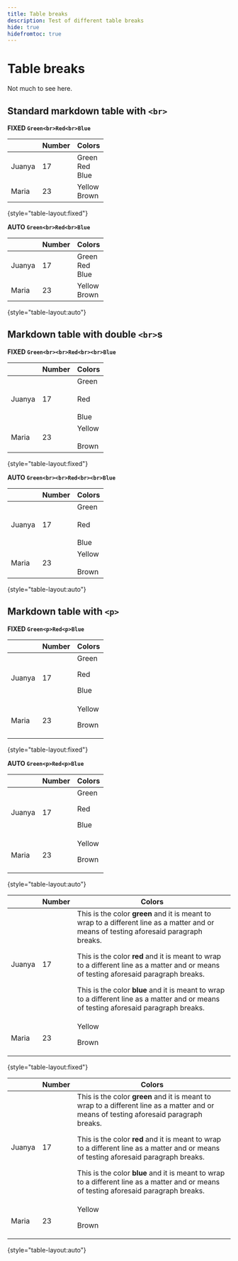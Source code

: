 ```yaml
---
title: Table breaks
description: Test of different table breaks
hide: true
hidefromtoc: true
---
```

# Table breaks 

Not much to see here.

## Standard markdown table with `<br>`

**FIXED `Green<br>Red<br>Blue`**

|  | Number | Colors |
|---|---|---|
| Juanya | 17 | Green<br>Red<br>Blue |
| Maria | 23 | Yellow<br>Brown |

{style="table-layout:fixed"}

**AUTO `Green<br>Red<br>Blue`**

|  | Number | Colors |
|---|---|---|
| Juanya | 17 | Green<br>Red<br>Blue |
| Maria | 23 | Yellow<br>Brown |

{style="table-layout:auto"}

## Markdown table with double `<br>`s

**FIXED `Green<br><br>Red<br><br>Blue`**

|  | Number | Colors |
|---|---|---|
| Juanya | 17 | Green<br><br>Red<br><br>Blue |
| Maria | 23 | Yellow<br><br>Brown |

{style="table-layout:fixed"}

**AUTO `Green<br><br>Red<br><br>Blue`**

|  | Number | Colors |
|---|---|---|
| Juanya | 17 | Green<br><br>Red<br><br>Blue |
| Maria | 23 | Yellow<br><br>Brown |

{style="table-layout:auto"}

## Markdown table with `<p>`

**FIXED `Green<p>Red<p>Blue`**

|  | Number | Colors |
|---|---|---|
| Juanya | 17 | Green<p>Red<p>Blue |
| Maria | 23 | Yellow<p>Brown |

{style="table-layout:fixed"}

**AUTO `Green<p>Red<p>Blue`**

|  | Number | Colors |
|---|---|---|
| Juanya | 17 | Green<p>Red<p>Blue |
| Maria | 23 | Yellow<p>Brown |

{style="table-layout:auto"}

|  | Number | Colors |
|---|---|---|
| Juanya | 17 | This is the color **green** and it is meant to wrap to a different line as a matter and or means of testing aforesaid paragraph breaks. <p>This is the color **red** and it is meant to wrap to a different line as a matter and or means of testing aforesaid paragraph breaks. <p>This is the color **blue** and it is meant to wrap to a different line as a matter and or means of testing aforesaid paragraph breaks.  |
| Maria | 23 | Yellow<p>Brown |

{style="table-layout:fixed"}

|  | Number | Colors |
|---|---|---|
| Juanya | 17 | This is the color **green** and it is meant to wrap to a different line as a matter and or means of testing aforesaid paragraph breaks. <p>This is the color **red** and it is meant to wrap to a different line as a matter and or means of testing aforesaid paragraph breaks. <p>This is the color **blue** and it is meant to wrap to a different line as a matter and or means of testing aforesaid paragraph breaks.  |
| Maria | 23 | Yellow<p>Brown |

{style="table-layout:auto"}
